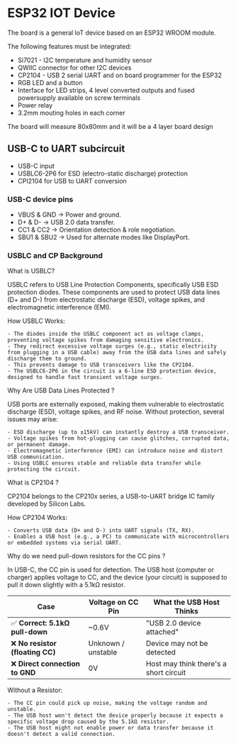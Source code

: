 
# ESP32 IOT Device 

The board is a general IoT device based on an ESP32 WROOM module.

The following features must be integrated:

- Si7021 - I2C temperature and humidity sensor
- QWIIC connector for other I2C devices
- CP2104 - USB 2 serial UART and on board programmer for the ESP32
- RGB LED and a button
- Interface for LED strips, 4 level converted outputs and fused powersupply available on screw terminals
- Power relay
- 3.2mm mouting holes in each corner

The board will measure 80x80mm and it will be a 4 layer board design


## USB-C to UART subcircuit

- USB-C input 
- USBLC6-2P6 for ESD (electro-static discharge) protection 
- CPI2104 for USB to UART conversion 


### USB-C device pins 

- VBUS & GND → Power and ground.
- D+ & D- → USB 2.0 data transfer.
- CC1 & CC2 → Orientation detection & role negotiation.
- SBU1 & SBU2 → Used for alternate modes like DisplayPort.


### USBLC and CP Background 

What is USBLC?

USBLC refers to USB Line Protection Components, specifically USB ESD protection diodes. 
These components are used to protect USB data lines (D+ and D-) from electrostatic discharge (ESD), voltage spikes, and electromagnetic interference (EMI).

How USBLC Works: 

    - The diodes inside the USBLC component act as voltage clamps, preventing voltage spikes from damaging sensitive electronics.
    - They redirect excessive voltage surges (e.g., static electricity from plugging in a USB cable) away from the USB data lines and safely discharge them to ground.
    - This prevents damage to USB transceivers like the CP2104.
    - The USBLC6-2P6 in the circuit is a 6-line ESD protection device, designed to handle fast transient voltage surges.


Why Are USB Data Lines Protected ?

USB ports are externally exposed, making them vulnerable to electrostatic discharge (ESD), voltage spikes, and RF noise. 
Without protection, several issues may arise:

    - ESD discharge (up to ±15kV) can instantly destroy a USB transceiver.
    - Voltage spikes from hot-plugging can cause glitches, corrupted data, or permanent damage.
    - Electromagnetic interference (EMI) can introduce noise and distort USB communication.
    - Using USBLC ensures stable and reliable data transfer while protecting the circuit.


What is CP2104 ?

CP2104 belongs to the CP210x series, a USB-to-UART bridge IC family developed by Silicon Labs.

How CP2104 Works: 

    - Converts USB data (D+ and D-) into UART signals (TX, RX).
    - Enables a USB host (e.g., a PC) to communicate with microcontrollers or embedded systems via serial UART.


Why do we need pull-down resistors for the CC pins ? 

In USB-C, the CC pin is used for detection. The USB host (computer or charger) applies voltage to CC, 
and the device (your circuit) is supposed to pull it down slightly with a 5.1kΩ resistor.

| **Case**                            | **Voltage on CC Pin** | **What the USB Host Thinks**            |
|-------------------------------------|-----------------------|-----------------------------------------|
| ✅ **Correct: 5.1kΩ pull-down**     | ~0.6V                 | "USB 2.0 device attached"               |
| ❌ **No resistor (floating CC)**    | Unknown / unstable    | Device may not be detected              |
| ❌ **Direct connection to GND**     | 0V                    | Host may think there's a short circuit  |


Without a Resistor:

    - The CC pin could pick up noise, making the voltage random and unstable.
    - The USB host won't detect the device properly because it expects a specific voltage drop caused by the 5.1kΩ resistor.
    - The USB host might not enable power or data transfer because it doesn't detect a valid connection.

